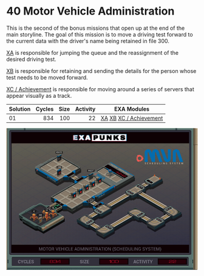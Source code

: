 # 40 Motor Vehicle Administration

This is the second of the bonus missions that open up at the end of the main storyline.  The goal of this mission is to move a driving test forward to the current data with the driver's name being retained in file 300.

[XA](01-XA.exa) is responsible for jumping the queue and the reassignment of the desired driving test.

[XB](01-XB.exa) is responsible for retaining and sending the details for the person whose test needs to be moved forward.

[XC / Achievement](01-XC-Achievement.exa) is responsible for moving around a series of servers that appear visually as a track.

| Solution | Cycles | Size | Activity | EXA Modules|
|:---------|-------:|-----:|---------:|------------|
| 01       |    834 |  100 |       22 | [XA](01-XA.exa) [XB](01-XB.exa) [XC / Achievement](01-XC-Achievement.exa) |

![Solution 01](EXAPUNKS%20-%20Motor%20Vehicle%20Administration.gif "Solution 01")